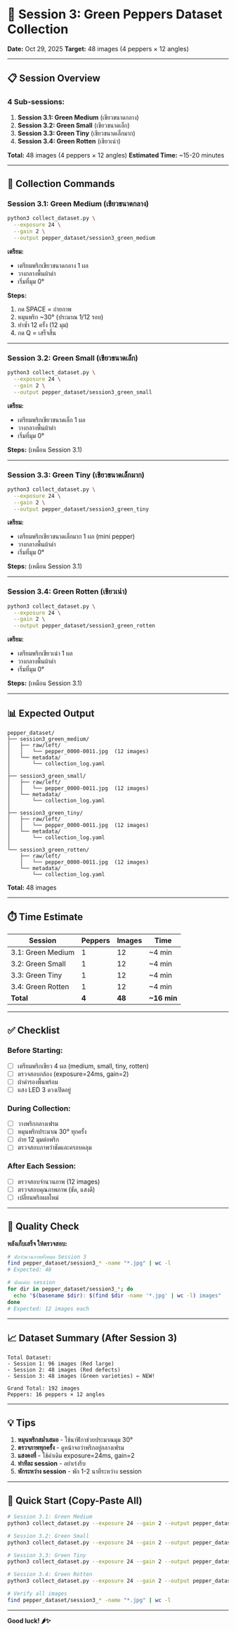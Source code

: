 # 🌿 Session 3: Green Peppers Dataset Collection

**Date:** Oct 29, 2025
**Target:** 48 images (4 peppers × 12 angles)

---

## 📋 Session Overview

### 4 Sub-sessions:

1. **Session 3.1: Green Medium** (เขียวขนาดกลาง)
2. **Session 3.2: Green Small** (เขียวขนาดเล็ก)
3. **Session 3.3: Green Tiny** (เขียวขนาดเล็กมาก)
4. **Session 3.4: Green Rotten** (เขียวเน่า)

**Total:** 48 images (4 peppers × 12 angles)
**Estimated Time:** ~15-20 minutes

---

## 🎯 Collection Commands

### **Session 3.1: Green Medium (เขียวขนาดกลาง)**

```bash
python3 collect_dataset.py \
  --exposure 24 \
  --gain 2 \
  --output pepper_dataset/session3_green_medium
```

**เตรียม:**
- เตรียมพริกเขียวขนาดกลาง 1 ผล
- วางกลางพื้นผ้าดำ
- เริ่มที่มุม 0°

**Steps:**
1. กด SPACE = ถ่ายภาพ
2. หมุนพริก ~30° (ประมาณ 1/12 รอบ)
3. ทำซ้ำ 12 ครั้ง (12 มุม)
4. กด Q = เสร็จสิ้น

---

### **Session 3.2: Green Small (เขียวขนาดเล็ก)**

```bash
python3 collect_dataset.py \
  --exposure 24 \
  --gain 2 \
  --output pepper_dataset/session3_green_small
```

**เตรียม:**
- เตรียมพริกเขียวขนาดเล็ก 1 ผล
- วางกลางพื้นผ้าดำ
- เริ่มที่มุม 0°

**Steps:** (เหมือน Session 3.1)

---

### **Session 3.3: Green Tiny (เขียวขนาดเล็กมาก)**

```bash
python3 collect_dataset.py \
  --exposure 24 \
  --gain 2 \
  --output pepper_dataset/session3_green_tiny
```

**เตรียม:**
- เตรียมพริกเขียวขนาดเล็กมาก 1 ผล (mini pepper)
- วางกลางพื้นผ้าดำ
- เริ่มที่มุม 0°

**Steps:** (เหมือน Session 3.1)

---

### **Session 3.4: Green Rotten (เขียวเน่า)**

```bash
python3 collect_dataset.py \
  --exposure 24 \
  --gain 2 \
  --output pepper_dataset/session3_green_rotten
```

**เตรียม:**
- เตรียมพริกเขียวเน่า 1 ผล
- วางกลางพื้นผ้าดำ
- เริ่มที่มุม 0°

**Steps:** (เหมือน Session 3.1)

---

## 📊 Expected Output

```
pepper_dataset/
├── session3_green_medium/
│   ├── raw/left/
│   │   └── pepper_0000-0011.jpg  (12 images)
│   └── metadata/
│       └── collection_log.yaml
│
├── session3_green_small/
│   ├── raw/left/
│   │   └── pepper_0000-0011.jpg  (12 images)
│   └── metadata/
│       └── collection_log.yaml
│
├── session3_green_tiny/
│   ├── raw/left/
│   │   └── pepper_0000-0011.jpg  (12 images)
│   └── metadata/
│       └── collection_log.yaml
│
└── session3_green_rotten/
    ├── raw/left/
    │   └── pepper_0000-0011.jpg  (12 images)
    └── metadata/
        └── collection_log.yaml
```

**Total:** 48 images

---

## ⏱️ Time Estimate

| Session | Peppers | Images | Time |
|---------|---------|--------|------|
| 3.1: Green Medium | 1 | 12 | ~4 min |
| 3.2: Green Small | 1 | 12 | ~4 min |
| 3.3: Green Tiny | 1 | 12 | ~4 min |
| 3.4: Green Rotten | 1 | 12 | ~4 min |
| **Total** | **4** | **48** | **~16 min** |

---

## ✅ Checklist

### Before Starting:
- [ ] เตรียมพริกเขียว 4 ผล (medium, small, tiny, rotten)
- [ ] ตรวจสอบกล้อง (exposure=24ms, gain=2)
- [ ] ผ้าดำรองพื้นพร้อม
- [ ] แสง LED 3 ดวงเปิดอยู่

### During Collection:
- [ ] วางพริกกลางเฟรม
- [ ] หมุนพริกประมาณ 30° ทุกครั้ง
- [ ] ถ่าย 12 มุมต่อพริก
- [ ] ตรวจสอบภาพว่าชัดและครอบคลุม

### After Each Session:
- [ ] ตรวจสอบจำนวนภาพ (12 images)
- [ ] ตรวจสอบคุณภาพภาพ (ชัด, แสงดี)
- [ ] เปลี่ยนพริกผลใหม่

---

## 🎯 Quality Check

**หลังเก็บเสร็จ ให้ตรวจสอบ:**

```bash
# นับจำนวนภาพทั้งหมด Session 3
find pepper_dataset/session3_* -name "*.jpg" | wc -l
# Expected: 48

# นับแต่ละ session
for dir in pepper_dataset/session3_*; do
  echo "$(basename $dir): $(find $dir -name '*.jpg' | wc -l) images"
done
# Expected: 12 images each
```

---

## 📈 Dataset Summary (After Session 3)

```
Total Dataset:
- Session 1: 96 images (Red large)
- Session 2: 48 images (Red defects)
- Session 3: 48 images (Green varieties) ← NEW!

Grand Total: 192 images
Peppers: 16 peppers × 12 angles
```

---

## 💡 Tips

1. **หมุนพริกสม่ำเสมอ** - ใช้นาฬิกาช่วยประมาณมุม 30°
2. **ตรวจภาพทุกครั้ง** - ดูหน้าจอว่าพริกอยู่กลางเฟรม
3. **แสงคงที่** - ใช้ค่าเดิม exposure=24ms, gain=2
4. **ทำทีละ session** - อย่าเร่งรีบ
5. **พักระหว่าง session** - พัก 1-2 นาทีระหว่าง session

---

## 🚀 Quick Start (Copy-Paste All)

```bash
# Session 3.1: Green Medium
python3 collect_dataset.py --exposure 24 --gain 2 --output pepper_dataset/session3_green_medium

# Session 3.2: Green Small
python3 collect_dataset.py --exposure 24 --gain 2 --output pepper_dataset/session3_green_small

# Session 3.3: Green Tiny
python3 collect_dataset.py --exposure 24 --gain 2 --output pepper_dataset/session3_green_tiny

# Session 3.4: Green Rotten
python3 collect_dataset.py --exposure 24 --gain 2 --output pepper_dataset/session3_green_rotten

# Verify all images
find pepper_dataset/session3_* -name "*.jpg" | wc -l
```

---

**Good luck! 🌶️✨**
